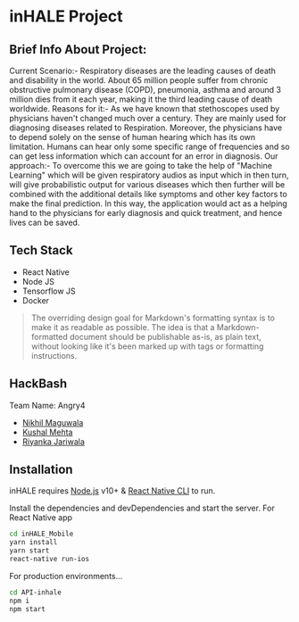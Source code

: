 # inHALE Project
## Brief Info About Project:

Current Scenario:- Respiratory diseases are the leading causes of death and disability in the world. About 65 million people suffer from chronic obstructive pulmonary disease (COPD), pneumonia, asthma and around 3 million dies from it each year, making it the third leading cause of death worldwide. Reasons for it:- As we have known that stethoscopes used by physicians haven't changed much over a century. They are mainly used for diagnosing diseases related to Respiration. Moreover, the physicians have to depend solely on the sense of human hearing which has its own limitation. Humans can hear only some specific range of frequencies and so can get less information which can account for an error in diagnosis. Our approach:- To overcome this we are going to take the help of "Machine Learning" which will be given respiratory audios as input which in then turn, will give probabilistic output for various diseases which then further will be combined with the additional details like symptoms and other key factors to make the final prediction. In this way, the application would act as a helping hand to the physicians for early diagnosis and quick treatment, and hence lives can be saved.

## Tech Stack

- React Native
- Node JS
- Tensorflow JS
- Docker

> The overriding design goal for Markdown's
> formatting syntax is to make it as readable
> as possible. The idea is that a
> Markdown-formatted document should be
> publishable as-is, as plain text, without
> looking like it's been marked up with tags
> or formatting instructions.

## HackBash

Team Name: Angry4

- [Nikhil Maguwala](https://www.linkedin.com/in/nikhil-maguwala/)
- [Kushal Mehta](https://www.linkedin.com/in/kushal-mehta-a94062149/)
- [Riyanka Jariwala](https://www.linkedin.com/in/riyanka-jariwala-452a28150/)

## Installation

inHALE requires [Node.js](https://nodejs.org/) v10+ & [React Native CLI](https://reactnative.dev/docs/environment-setup)  to run.

Install the dependencies and devDependencies and start the server.
For React Native app

```sh
cd inHALE_Mobile
yarn install
yarn start
react-native run-ios
```

For production environments...

```sh
cd API-inhale
npm i
npm start
```
